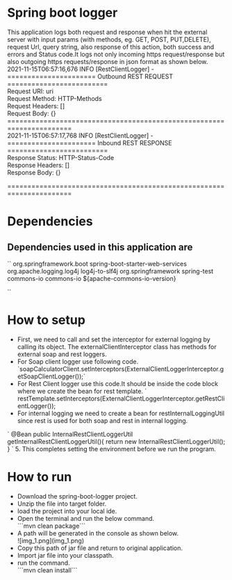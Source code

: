 <h1>Spring boot logger</h1>
<p>This application logs both request and response when hit the external server 
with input params (with methods, eg. GET, POST, PUT,DELETE), request Url, query string,
also response of this action, both success and errors and Status code.It logs not only 
incoming https request/response but also outgoing https requests/response in json format as shown below.<br>
2021-11-15T06:57:16,676 INFO [RestClientLogger] -<br>
====================== Outbound REST REQUEST =========================<br>
Request URI: uri<br>
Request Method: HTTP-Methods<br>
Request Headers: []<br>
Request Body: {}<br>
======================================================================<br>
2021-11-15T06:57:17,768 INFO [RestClientLogger] -<br>
====================== Inbound REST RESPONSE =========================<br>
Response Status: HTTP-Status-Code<br>
Response Headers: []<br>
Response Body: {}<br>

======================================================================<br>
</p>



<h1>Dependencies</h1>
<h2>Dependencies used in this application are</h2>
``
<dependency>
       <groupId>org.springframework.boot</groupId>
       <artifactId>spring-boot-starter-web-services</artifactId>
       <exclusions>
       <exclusion>
       <groupId>org.apache.logging.log4j</groupId>
       <artifactId>log4j-to-slf4j</artifactId>
       </exclusion>
       </exclusions>
</dependency>
<dependency>
            <groupId>org.springframework</groupId>
            <artifactId>spring-test</artifactId>
</dependency>

<dependency>
            <groupId>commons-io</groupId>
            <artifactId>commons-io</artifactId>
            <version>${apache-commons-io-version}</version>
</dependency>

``

<h1>How to setup</h1>
<ul>
       <li>
 First, we need to call and set the interceptor for external logging by calling its object.
              The externalClientInterceptor class has methods for external soap and rest loggers.</li>
       <li>
 For Soap client logger use following code.
              `soapCalculatorClient.setInterceptors(ExternalClientLoggerInterceptor.getSoapClientLogger());`</li>
       <li>
 For Rest Client logger use this code.It should be inside the code block where we create the bean for rest template.
              ` restTemplate.setInterceptors(ExternalClientLoggerInterceptor.getRestClientLogger());</li>
       <li>
 For internal logging we need to create a bean for restInternalLoggingUtil since rest is used for both soap and rest in
              internal logging.</li>
       </ul>
   `    
   @Bean
   public InternalRestClientLoggerUtil getInternalRestClientLoggerUtil(){
   return new InternalRestClientLoggerUtil();
   }
   `
5. This completes setting the environment before we run the program.




<h1>How to run</h1>
<ul>
       <li>
 Download the spring-boot-logger project.
       </li>
       <li>
 Unzip the file into target folder.
       </li>
       <li>
 load the project into your local ide.
       </li>
       <li>
 Open the terminal and run the below command.
       </li>
   ```mvn clean package```
       <li>
              A path will be generated in the console as shown below.</li>
   ![img_1.png](img_1.png)
       <li>
 Copy this path of jar file and return to original application.
       </li>
       <li>
 Import jar file into your classpath.
       </li>
       <li>
 run the command.
       </li>
```mvn clean install```






